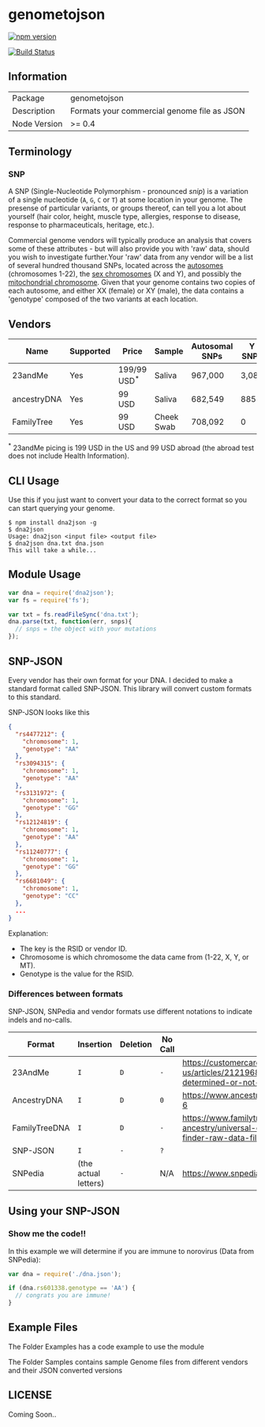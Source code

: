 # genometojson
[![npm version](https://badge.fury.io/js/genometojson.svg)](https://badge.fury.io/js/genometojson)

[![Build Status](https://travis-ci.org/9611838416m/genometojson.svg?branch=master)](https://travis-ci.org/9611838416m/genometojson)

## Information

<table>
<tr>
<td>Package</td><td>genometojson</td>
</tr>
<tr>
<td>Description</td>
<td>Formats your commercial genome file as JSON</td>
</tr>
<tr>
<td>Node Version</td>
<td>>= 0.4</td>
</tr>
</table>

## Terminology

### SNP

A SNP (Single-Nucleotide Polymorphism - pronounced *snip*) is a variation of a single nucleotide (`A`, `G`, `C` or `T`) at some location in your genome. The presense of particular variants, or groups thereof, can tell you a lot about yourself (hair color, height, muscle type, allergies, response to disease, response to pharmaceuticals, heritage, etc.). 

Commercial genome vendors will typically produce an analysis that covers some of these attributes - but will also provide you with 'raw' data, should you wish to investigate further.Your 'raw' data from any vendor will be a list of several hundred thousand SNPs, located across the [autosomes](https://en.wikipedia.org/wiki/Autosome) (chromosomes 1-22), the [sex chromosomes](https://en.wikipedia.org/wiki/Allosome) (X and Y), and possibly the [mitochondrial chromosome](https://en.wikipedia.org/wiki/Mitochondrial_DNA). Given that your genome contains two copies of each autosome, and either XX (female) or XY (male), the data contains a 'genotype' composed of the two variants at each location.


## Vendors

| Name | Supported | Price | Sample | Autosomal SNPs | Y SNPs | X SNPs | MT SNPs | Raw Data |
|------|-----------|-------|--------|----------------|--------|--------|---------|----------|
| 23andMe | Yes | 199/99 USD<sup>*</sup> | Saliva | 967,000 | 3,089 | 26,087 | 2,737 | [Yes](https://www.23andme.com/you/download/) |
| ancestryDNA | Yes | 99 USD | Saliva | 682,549 | 885 | 17,604 | 0 | [Yes](http://ldna.ancestry.com/atFAQ.aspx#raw-3) |
| FamilyTree | Yes | 99 USD | Cheek Swab | 708,092 | 0 | 18,091 | 0 | [Yes](http://www.familytreedna.com/faq/answers.aspx?id=17#606) |

<sup>*</sup> 23andMe picing is 199 USD in the US and 99 USD abroad (the abroad test does not include Health Information).

## CLI Usage

Use this if you just want to convert your data to the correct format so you can start querying your genome.

```
$ npm install dna2json -g
$ dna2json
Usage: dna2json <input file> <output file>
$ dna2json dna.txt dna.json
This will take a while...
```

## Module Usage

```javascript
var dna = require('dna2json');
var fs = require('fs');

var txt = fs.readFileSync('dna.txt');
dna.parse(txt, function(err, snps){
  // snps = the object with your mutations
});
```

## SNP-JSON

Every vendor has their own format for your DNA. I decided to make a standard format called SNP-JSON. This library will convert custom formats to this standard.

SNP-JSON looks like this

```json
{
  "rs4477212": {
    "chromosome": 1,
    "genotype": "AA"
  },
  "rs3094315": {
    "chromosome": 1,
    "genotype": "AA"
  },
  "rs3131972": {
    "chromosome": 1,
    "genotype": "GG"
  },
  "rs12124819": {
    "chromosome": 1,
    "genotype": "AA"
  },
  "rs11240777": {
    "chromosome": 1,
    "genotype": "GG"
  },
  "rs6681049": {
    "chromosome": 1,
    "genotype": "CC"
  },
  ...
}
```

Explanation:

- The key is the RSID or vendor ID.
- Chromosome is which chromosome the data came from (1-22, X, Y, or MT).
- Genotype is the value for the RSID.

### Differences between formats

SNP-JSON, SNPedia and vendor formats use different notations to indicate indels and no-calls.

| Format        | Insertion            | Deletion | No Call | *Reference* |
|---------------|----------------------|----------|---------|-------------|
| 23AndMe       | `I`                  | `D`      | `-`     | https://customercare.23andme.com/hc/en-us/articles/212196888-What-does-not-determined-or-not-genotyped-mean- |
| AncestryDNA   | `I`                  | `D`      | `0`     | https://www.ancestry.com/dna/en/legal/us/faq#raw-6 |
| FamilyTreeDNA | `I`                  | `D`      | `-`     | https://www.familytreedna.com/learn/autosomal-ancestry/universal-dna-matching/read-family-finder-raw-data-file/ |
| SNP-JSON      | `I`                  | `-`      | `?`     | |
| SNPedia       | (the actual letters) | `-`      | N/A     | https://www.snpedia.com/index.php/Talk:Rs5030655 |

## Using your SNP-JSON

### Show me the code!!

In this example we will determine if you are immune to norovirus (Data from SNPedia):

```js
var dna = require('./dna.json');

if (dna.rs601338.genotype == 'AA') {
  // congrats you are immune!
}
```


## Example Files

The Folder Examples has a code example to use the module

The Folder Samples contains sample Genome files from different vendors and their JSON converted versions


## LICENSE

Coming Soon..
